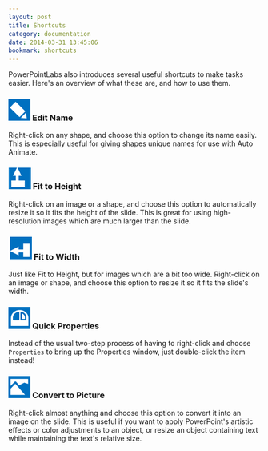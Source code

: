 ```yaml
---
layout: post
title: Shortcuts
category: documentation
date: 2014-03-31 13:45:06
bookmark: shortcuts
---
```


<p>PowerPointLabs also introduces several useful shortcuts to make tasks easier. Here's an overview of what these are, and how to use them.</p>
<h3><img src="./img/docs/misc-1.png" /> Edit Name</h3>
<p>Right-click on any shape, and choose this option to change its name easily. This is especially useful for giving shapes unique names for use with Auto Animate.</p>
<h3><img src="./img/docs/misc-2.png" /> Fit to Height</h3>
<p>Right-click on an image or a shape, and choose this option to automatically resize it so it fits the height of the slide. This is great for using high-resolution images which are much larger than the slide.</p>
<h3><img src="./img/docs/misc-3.png" /> Fit to Width</h3>
<p>Just like Fit to Height, but for images which are a bit too wide. Right-click on an image or shape, and choose this option to resize it so it fits the slide's width.</p>
<h3><img src="./img/docs/misc-4.png" /> Quick Properties</h3>
<p>Instead of the usual two-step process of having to right-click and choose <code>Properties</code> to bring up the Properties window, just double-click the item instead!</p>
<h3><img src="./img/docs/misc-5.png" /> Convert to Picture</h3>
<p>Right-click almost anything and choose this option to convert it into an image on the slide.
This is useful if you want to apply PowerPoint's artistic effects or color adjustments to an object, or resize an object containing text while maintaining the text's relative size.</p>